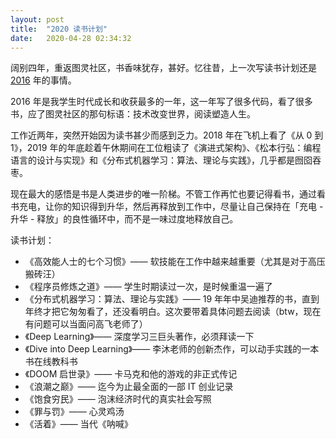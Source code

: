 ```yaml
---
layout: post
title:  "2020 读书计划"
date:   2020-04-28 02:34:32
---
```


阔别四年，重返图灵社区，书香味犹存，甚好。忆往昔，上一次写读书计划还是 [2016](https://www.ituring.com.cn/article/210036) 年的事情。

2016 年是我学生时代成长和收获最多的一年，这一年写了很多代码，看了很多书，应了图灵社区的那句标语：技术改变世界，阅读塑造人生。

工作近两年，突然开始因为读书甚少而感到乏力。2018 年在飞机上看了《从 0 到 1》，2019 年的年底趁着午休期间在工位粗读了《演进式架构》、《松本行弘：编程语言的设计与实现》和《分布式机器学习：算法、理论与实践》，几乎都是囫囵吞枣。

现在最大的感悟是书是人类进步的唯一阶梯。不管工作再忙也要记得看书，通过看书充电，让你的知识得到升华，然后再释放到工作中，尽量让自己保持在「充电 - 升华 - 释放」的良性循环中，而不是一味过度地释放自己。

读书计划：
- 《高效能人士的七个习惯》—— 软技能在工作中越来越重要（尤其是对于高压搬砖汪）
- 《程序员修炼之道》—— 学生时期读过一次，是时候重温一遍了
- 《分布式机器学习：算法、理论与实践》—— 19 年年中吴迪推荐的书，直到年终才把它匆匆看了，还没看明白。这次要带着具体问题去阅读（btw，现在有问题可以当面问高飞老师了）
- 《Deep Learning》—— 深度学习三巨头著作，必须拜读一下
- 《Dive into Deep Learning》—— 李沐老师的创新杰作，可以动手实践的一本书在线教科书
- 《DOOM 启世录》—— 卡马克和他的游戏的非正式传记
- 《浪潮之巅》—— 迄今为止最全面的一部 IT 创业记录
- 《饱食穷民》—— 泡沫经济时代的真实社会写照
- 《罪与罚》—— 心灵鸡汤
- 《活着》—— 当代《呐喊》

